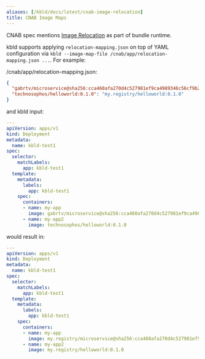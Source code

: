 ```yaml
---
aliases: [/kbld/docs/latest/cnab-image-relocation]
title: CNAB Image Maps
---
```


CNAB spec mentions [Image Relocation](https://github.com/cnabio/cnab-spec/blob/master/103-bundle-runtime.md#image-relocation) as part of bundle runtime.

kbld supports applying `relocation-mapping.json` on top of YAML configuration via `kbld --image-map-file /cnab/app/relocation-mapping.json ...`. For example:

/cnab/app/relocation-mapping.json:

```json
{
  "gabrtv/microservice@sha256:cca460afa270d4c527981ef9ca4989346c56cf9b20217dcea37df1ece8120687": "my.registry/microservice@sha256:cca460afa270d4c527981ef9ca4989346c56cf9b20217dcea37df1ece8120687",
  "technosophos/helloworld:0.1.0": "my.registry/helloworld:0.1.0"
}
```

and kbld input:

```yaml
---
apiVersion: apps/v1
kind: Deployment
metadata:
  name: kbld-test1
spec:
  selector:
    matchLabels:
      app: kbld-test1
  template:
    metadata:
      labels:
        app: kbld-test1
    spec:
      containers:
      - name: my-app
        image: gabrtv/microservice@sha256:cca460afa270d4c527981ef9ca4989346c56cf9b20217dcea37df1ece8120687
      - name: my-app2
        image: technosophos/helloworld:0.1.0
```

would result in:

```yaml
---
apiVersion: apps/v1
kind: Deployment
metadata:
  name: kbld-test1
spec:
  selector:
    matchLabels:
      app: kbld-test1
  template:
    metadata:
      labels:
        app: kbld-test1
    spec:
      containers:
      - name: my-app
        image: my.registry/microservice@sha256:cca460afa270d4c527981ef9ca4989346c56cf9b20217dcea37df1ece8120687
      - name: my-app2
        image: my.registry/helloworld:0.1.0
```

